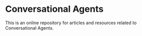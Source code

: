 # Conversational Agents
This is an online repository for articles and resources related to Conversational Agents.

